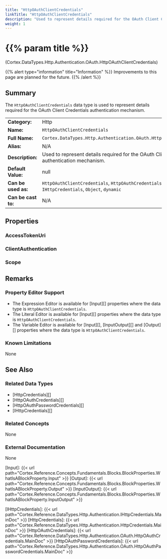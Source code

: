 ```yaml
---
title: "HttpOAuthClientCredentials"
linkTitle: "HttpOAuthClientCredentials"
description: "Used to represent details required for the OAuth Client Credentials authentication mechanism."
weight: 1
---
```


# {{% param title %}}

<p class="namespace">(Cortex.DataTypes.Http.Authentication.OAuth.HttpOAuthClientCredentials)</p>

{{% alert type="information" title="Information" %}} Improvements to this page are planned for the future. {{% /alert %}}

## Summary

The `HttpOAuthClientCredentials` data type is used to represent details required for the OAuth Client Credentials authentication mechanism.

| | |
|-|-|
| **Category:**          | Http                                                      |
| **Name:**              | `HttpOAuthClientCredentials`                                         |
| **Full Name:**         | `Cortex.DataTypes.Http.Authentication.OAuth.HttpOAuthClientCredentials`     |
| **Alias:**             | N/A                                                      |
| **Description:**       | Used to represent details required for the OAuth Client Credentials authentication mechanism. |
| **Default Value:**     | null                                                     |
| **Can be used as:**    | `HttpOAuthClientCredentials`, `HttpOAuthCredentials`, `HttpCredentials`, `IHttpCredentials`, `Object`, `dynamic` |
| **Can be cast to:**    | N/A                                                      |

## Properties

### AccessTokenUri

### ClientAuthentication

### Scope

## Remarks

### Property Editor Support

- The Expression Editor is available for [Input][] properties where the data type is `HttpOAuthClientCredentials`.
- The Literal Editor is available for [Input][] properties where the data type is `HttpOAuthClientCredentials`.
- The Variable Editor is available for [Input][], [InputOutput][] and [Output][] properties where the data type is `HttpOAuthClientCredentials`.

### Known Limitations

None

## See Also

### Related Data Types

- [HttpCredentials][]
- [HttpOAuthCredentials][]
- [HttpOAuthPasswordCredentials][]
- [IHttpCredentials][]

### Related Concepts

None

### External Documentation

None

[Input]: {{< url path="Cortex.Reference.Concepts.Fundamentals.Blocks.BlockProperties.WhatIsABlockProperty.Input" >}}
[Output]: {{< url path="Cortex.Reference.Concepts.Fundamentals.Blocks.BlockProperties.WhatIsABlockProperty.Output" >}}
[InputOutput]: {{< url path="Cortex.Reference.Concepts.Fundamentals.Blocks.BlockProperties.WhatIsABlockProperty.InputOutput" >}}

[IHttpCredentials]: {{< url path="Cortex.Reference.DataTypes.Http.Authentication.IHttpCredentials.MainDoc" >}}
[HttpCredentials]: {{< url path="Cortex.Reference.DataTypes.Http.Authentication.HttpCredentials.MainDoc" >}}
[HttpOAuthCredentials]: {{< url path="Cortex.Reference.DataTypes.Http.Authentication.OAuth.HttpOAuthCredentials.MainDoc" >}}
[HttpOAuthPasswordCredentials]: {{< url path="Cortex.Reference.DataTypes.Http.Authentication.OAuth.HttpOAuthPasswordCredentials.MainDoc" >}}

